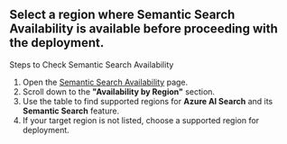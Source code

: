 ## Select a region where Semantic Search Availability is available before proceeding with the deployment.

Steps to Check Semantic Search Availability
1. Open the [Semantic Search Availability](https://learn.microsoft.com/en-us/azure/search/search-region-support) page.
2. Scroll down to the **"Availability by Region"** section.
3. Use the table to find supported regions for **Azure AI Search** and its **Semantic Search** feature.
4. If your target region is not listed, choose a supported region for deployment.